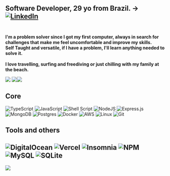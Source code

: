 ## Software Developer, 29 yo from Brazil. ->  [![LinkedIn](https://img.shields.io/badge/LinkedIn-%230077B5.svg?logo=linkedin&logoColor=white)](https://linkedin.com/in/vinicius-gferreira) <br><br>
 **I'm a problem solver since I got my first computer, always in search for challenges that make me feel uncomfortable and improve my skills.<br>Self Taught and versatile, if I have a problem, I'll learn anything needed to solve it.<br><br>I love travelling, surfing and freediving or just chilling with my family at the beach.** <br>





![](https://github-readme-stats.vercel.app/api?username=viniciusgferreira&theme=chartreuse-dark&hide_border=true&include_all_commits=false&count_private=true)
![](https://github-readme-streak-stats.herokuapp.com/?user=viniciusgferreira&theme=chartreuse-dark&hide_border=true)![](https://github-readme-stats.vercel.app/api/top-langs/?username=viniciusgferreira&theme=chartreuse-dark&hide_border=true&include_all_commits=false&count_private=true&layout=compact)

## Core
![TypeScript](https://img.shields.io/badge/typescript-%23007ACC.svg?style=for-the-badge&logo=typescript&logoColor=white) 
![JavaScript](https://img.shields.io/badge/javascript-%23323330.svg?style=for-the-badge&logo=javascript&logoColor=%23F7DF1E) 
![Shell Script](https://img.shields.io/badge/shell_script-%23121011.svg?style=for-the-badge&logo=gnu-bash&logoColor=white)
![NodeJS](https://img.shields.io/badge/node.js-6DA55F?style=for-the-badge&logo=node.js&logoColor=white)
![Express.js](https://img.shields.io/badge/express.js-%23404d59.svg?style=for-the-badge&logo=express&logoColor=%2361DAFB)
![MongoDB](https://img.shields.io/badge/MongoDB-%234ea94b.svg?style=for-the-badge&logo=mongodb&logoColor=white)
![Postgres](https://img.shields.io/badge/postgres-%23316192.svg?style=for-the-badge&logo=postgresql&logoColor=white)
![Docker](https://img.shields.io/badge/docker-%230db7ed.svg?style=for-the-badge&logo=docker&logoColor=white)
![AWS](https://img.shields.io/badge/AWS-%23FF9900.svg?style=for-the-badge&logo=amazon-aws&logoColor=white) 
![Linux](https://img.shields.io/badge/Linux-FCC624?style=for-the-badge&logo=linux&logoColor=black)
![Git](https://img.shields.io/badge/git-%23F05033.svg?style=for-the-badge&logo=git&logoColor=white)

## Tools and others
![DigitalOcean](https://img.shields.io/badge/DigitalOcean-%230167ff.svg?style=for-the-badge&logo=digitalOcean&logoColor=white)
![Vercel](https://img.shields.io/badge/vercel-%23000000.svg?style=for-the-badge&logo=vercel&logoColor=white) 
![Insomnia](https://img.shields.io/badge/Insomnia-black?style=for-the-badge&logo=insomnia&logoColor=5849BE) 
![NPM](https://img.shields.io/badge/NPM-%23000000.svg?style=for-the-badge&logo=npm&logoColor=white)
![MySQL](https://img.shields.io/badge/mysql-%2300f.svg?style=for-the-badge&logo=mysql&logoColor=white)
![SQLite](https://img.shields.io/badge/sqlite-%2307405e.svg?style=for-the-badge&logo=sqlite&logoColor=white)
---
[![](https://visitcount.itsvg.in/api?id=viniciusgferreira&icon=5&color=12)](https://visitcount.itsvg.in)

<!-- Proudly created with GPRM ( https://gprm.itsvg.in ) -->
